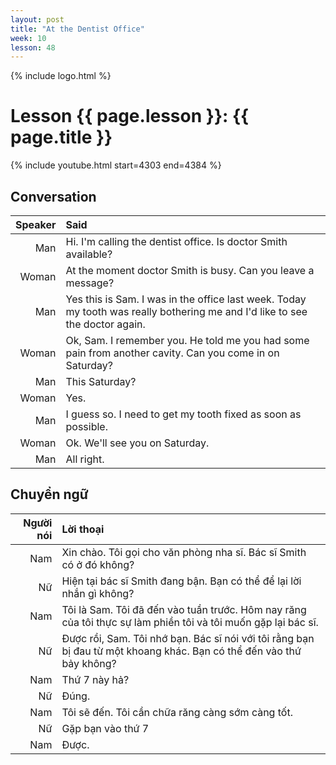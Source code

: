 ```yaml
---
layout: post
title: "At the Dentist Office"
week: 10
lesson: 48
---
```


{% include logo.html %}

# Lesson {{ page.lesson }}: {{ page.title }}

{% include youtube.html start=4303 end=4384 %}

## Conversation

Speaker | Said
---: | :---
Man | Hi. I'm calling the dentist office. Is doctor Smith available?
Woman | At the moment doctor Smith is busy. Can you leave a message?
Man | Yes this is Sam. I was in the office last week. Today my tooth was really bothering me and I'd like to see the doctor again.
Woman | Ok, Sam. I remember you. He told me you had some pain from another cavity. Can you come in on Saturday?
Man | This Saturday?
Woman | Yes.
Man | I guess so. I need to get my tooth fixed as soon as possible.
Woman | Ok. We'll see you on Saturday.
Man | All right.

## Chuyển ngữ

Người nói | Lời thoại
---: | :---
Nam | Xin chào. Tôi gọi cho văn phòng nha sĩ. Bác sĩ Smith có ở đó không?
Nữ | Hiện tại bác sĩ Smith đang bận. Bạn có thể để lại lời nhắn gì không?
Nam | Tôi là Sam. Tôi đã đến vào tuần trước. Hôm nay răng của tôi thực sự làm phiền tôi và tôi muốn gặp lại bác sĩ.
Nữ | Được rồi, Sam. Tôi nhớ bạn. Bác sĩ nói với tôi rằng bạn bị đau từ một khoang khác. Bạn có thể đến vào thứ bảy không?
Nam | Thứ 7 này hả?
Nữ | Đúng.
Nam | Tôi sẽ đến. Tôi cần chữa răng càng sớm càng tốt.
Nữ | Gặp bạn vào thứ 7
Nam | Được.
